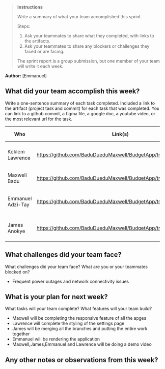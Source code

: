 > **Instructions**
>
> Write a summary of what your team accomplished this sprint.
>
> Steps:
>
> 1. Ask your teammates to share what they completed, with links to the artifacts.
> 2. Ask your teammates to share any blockers or challenges they faced or are facing.
>
> The sprint report is a group submission, but one member of your team will write it each week.

**Author:** [Emmanuel]

## What did your team accomplish this week?

Write a one-sentence summary of each task completed. Included a link to the artifact (project task and commit) for each
task that was completed. You can link to a github commit, a figma file, a google doc, a youtube video, or the most
relevant url for the task.

| Who | Link(s) | Task Description |
| ----- | --------- | ------------------ |
|  Keklem Lawrence   | https://github.com/BaduDueduMaxwell/BudgetApp/tree/Kirk      |   did code review to check the quality of code|
|   Maxwell Badu     | https://github.com/BaduDueduMaxwell/BudgetApp/tree/responsive_feat|      Worked on about 80% of responsiveness|
|   Emmanuel Adzi-Tay| https://github.com/BaduDueduMaxwell/BudgetApp/tree/Emmanuel  | did code review to check the quality of code |
|   James Anokye     | https://github.com/BaduDueduMaxwell/BudgetApp/tree/Goal      | did code review to check the quality of code |

## What challenges did your team face?

What challenges did your team face? What are you or your teammates blocked on?

* Frequent power outages and network connectivity issues

## What is your plan for next week?

What tasks will your team complete? What features will your team build?

* Maxwell will be completing the responsive feature of all the apges
* Lawrence will complete the styling of the settings page
* James will be merging all the branches and putting the entire work together
* Emmanuel will be rendering the application
* Maxwell,James,Emmanuel and Lawrence will be doing a demo video

## Any other notes or observations from this week?
